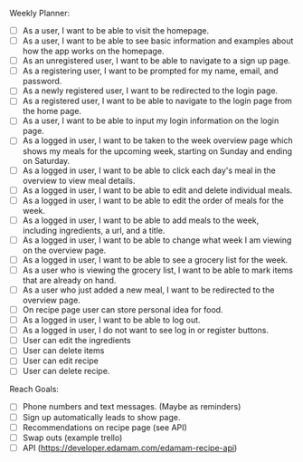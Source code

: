 Weekly Planner:
- [ ] As a user, I want to be able to visit the homepage.
- [ ] As a user, I want to be able to see basic information and examples about how the app works on the homepage.
- [ ] As an unregistered user, I want to be able to navigate to a sign up page.
- [ ] As a registering user, I want to be prompted for my name, email, and password.
- [ ] As a newly registered user, I want to be redirected to the login page.
- [ ] As a registered user, I want to be able to navigate to the login page from the home page.
- [ ] As a user, I want to be able to input my login information on the login page.
- [ ] As a logged in user, I want to be taken to the week overview page which shows my meals for the upcoming week, starting on Sunday and ending on Saturday.
- [ ] As a logged in user, I want to be able to click each day's meal in the overview to view meal details.
- [ ] As a logged in user, I want to be able to edit and delete individual meals.
- [ ] As a logged in user, I want to be able to edit the order of meals for the week.
- [ ] As a logged in user, I want to be able to add meals to the week, including ingredients, a url, and a title.
- [ ] As a logged in user, I want to be able to change what week I am viewing on the overview page.
- [ ] As a logged in user, I want to be able to see a grocery list for the week.
- [ ] As a user who is viewing the grocery list, I want to be able to mark items that are already on hand.
- [ ] As a user who just added a new meal, I want to be redirected to the overview page.
- [ ] On recipe page user can store personal idea for food.
- [ ] As a logged in user, I want to be able to log out.
- [ ] As a logged in user, I do not want to see log in or register buttons.
- [ ] User can edit the ingredients
- [ ] User can delete items
- [ ] User can edit recipe
- [ ] User can delete recipe.

Reach Goals:
- [ ] Phone numbers and text messages. (Maybe as reminders)
- [ ] Sign up automatically leads to show page.
- [ ] Recommendations on recipe page (see API)
- [ ] Swap outs (example trello)
- [ ] API (https://developer.edamam.com/edamam-recipe-api)

